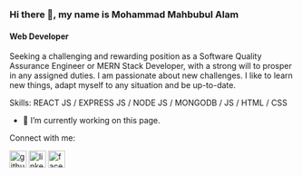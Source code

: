 ### Hi there 👋, my name is Mohammad Mahbubul Alam
#### Web Developer
Seeking a challenging and rewarding position as a Software Quality Assurance Engineer or MERN Stack Developer, with a strong will to prosper in any assigned duties. I am passionate about new challenges. I like to learn new things, adapt myself to any situation and be up-to-date.

Skills: REACT JS / EXPRESS JS / NODE JS / MONGODB / JS / HTML / CSS 

- 🔭 I’m currently working on this page. 

Connect with me:

[<img src='https://cdn.jsdelivr.net/npm/simple-icons@3.0.1/icons/github.svg' alt='github' height='30'>](https://github.com/mdmahbubulalam)  [<img src='https://cdn.jsdelivr.net/npm/simple-icons@3.0.1/icons/linkedin.svg' alt='linkedin' height='30'>](https://www.linkedin.com/in/mohammad-mahbubul-alam-2a59291a9/)  [<img src='https://cdn.jsdelivr.net/npm/simple-icons@3.0.1/icons/facebook.svg' alt='facebook' height='30'>](https://www.facebook.com/iscomustafi)  
<!--
**mdmahbubulalam/mdmahbubulalam** is a ✨ _special_ ✨ repository because its `README.md` (this file) appears on your GitHub profile.

Here are some ideas to get you started:

- 🔭 I’m currently working on ...
- 🌱 I’m currently learning ...
- 👯 I’m looking to collaborate on ...
- 🤔 I’m looking for help with ...
- 💬 Ask me about ...
- 📫 How to reach me: ...
- 😄 Pronouns: ...
- ⚡ Fun fact: ...
-->
